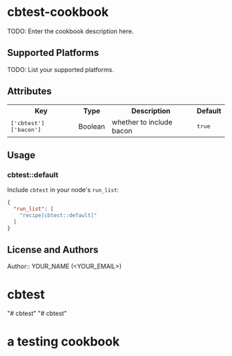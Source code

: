 # cbtest-cookbook

TODO: Enter the cookbook description here.

## Supported Platforms

TODO: List your supported platforms.

## Attributes

<table>
  <tr>
    <th>Key</th>
    <th>Type</th>
    <th>Description</th>
    <th>Default</th>
  </tr>
  <tr>
    <td><tt>['cbtest']['bacon']</tt></td>
    <td>Boolean</td>
    <td>whether to include bacon</td>
    <td><tt>true</tt></td>
  </tr>
</table>

## Usage

### cbtest::default

Include `cbtest` in your node's `run_list`:

```json
{
  "run_list": [
    "recipe[cbtest::default]"
  ]
}
```

## License and Authors

Author:: YOUR_NAME (<YOUR_EMAIL>)
# cbtest
"# cbtest" 
"# cbtest" 
# a testing cookbook
